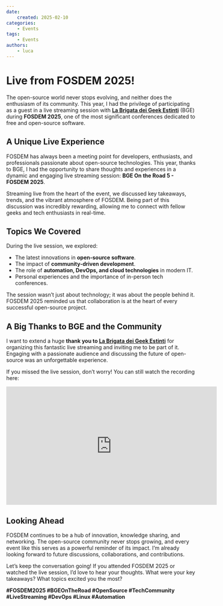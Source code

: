 ```yaml
---
date:
    created: 2025-02-10
categories:
    - Events
tags:
    - Events
authors:
    - luca
---
```


# Live from FOSDEM 2025!

The open-source world never stops evolving, and neither does the enthusiasm of its community. This year, I had the privilege of participating as a guest in a live streaming session with **[La Brigata dei Geek Estinti](https://www.youtube.com/channel/UC5yquqmAAdbB9bPkUISRimA)** (BGE) during **FOSDEM 2025**, one of the most significant conferences dedicated to free and open-source software.


## A Unique Live Experience
FOSDEM has always been a meeting point for developers, enthusiasts, and professionals passionate about open-source technologies. This year, thanks to BGE, I had the opportunity to share thoughts and experiences in a dynamic and engaging live streaming session: **BGE On the Road 5 - FOSDEM 2025**.

Streaming live from the heart of the event, we discussed key takeaways, trends, and the vibrant atmosphere of FOSDEM. Being part of this discussion was incredibly rewarding, allowing me to connect with fellow geeks and tech enthusiasts in real-time.

## Topics We Covered
During the live session, we explored:
- The latest innovations in **open-source software**.
- The impact of **community-driven development**.
- The role of **automation, DevOps, and cloud technologies** in modern IT.
- Personal experiences and the importance of in-person tech conferences.

The session wasn’t just about technology; it was about the people behind it. FOSDEM 2025 reminded us that collaboration is at the heart of every successful open-source project.

## A Big Thanks to BGE and the Community
I want to extend a huge **thank you to [La Brigata dei Geek Estinti](https://www.youtube.com/channel/UC5yquqmAAdbB9bPkUISRimA)** for organizing this fantastic live streaming and inviting me to be part of it. Engaging with a passionate audience and discussing the future of open-source was an unforgettable experience.

If you missed the live session, don’t worry! You can still watch the recording here:

<iframe width="560" height="315"
src="https://www.youtube.com/embed/TrBXTM_C50s"
frameborder="0" allowfullscreen>
</iframe>

## Looking Ahead
FOSDEM continues to be a hub of innovation, knowledge sharing, and networking. The open-source community never stops growing, and every event like this serves as a powerful reminder of its impact. I’m already looking forward to future discussions, collaborations, and contributions.

Let’s keep the conversation going! If you attended FOSDEM 2025 or watched the live session, I’d love to hear your thoughts. What were your key takeaways? What topics excited you the most?

**#FOSDEM2025 #BGEOnTheRoad #OpenSource #TechCommunity #LiveStreaming #DevOps #Linux #Automation**